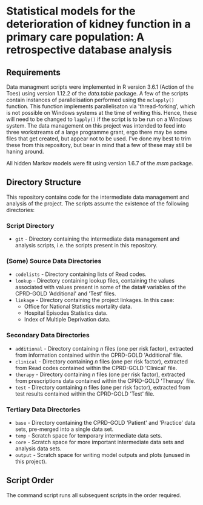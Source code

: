 # Statistical models for the deterioration of kidney function in a primary care population: A retrospective database analysis

## Requirements
Data managment scripts were implemented in R version 3.6.1 (Action of the Toes) using version 1.12.2 of the _data.table_ package. A few of the scripts contain instances of parallelisation performed using the `mclapply()` function. This function implements parallelisaton via 'thread-forking', which is not possible on Windows systems at the time of writing this. Hence, these will need to be changed to `lapply()` if the script is to be run on a Windows system. The data management on this project was intended to feed into three workstreams of a large programme grant, ergo there may be some files that get created, but appear not to be used. I've done my best to trim these from this repository, but bear in mind that a few of these may still be haning around.

All hidden Markov models were fit using version 1.6.7 of the _msm_ package.

## Directory Structure
This repository contains code for the intermediate data management and analysis of the project. The scripts assume the existence of the following directories:

### Script Directory
* `git` - Directory containing the intermediate data management and analysis scripts, i.e. the scripts present in this repository.

### (Some) Source Data Directories
* `codelists` - Directory containing lists of Read codes.
* `lookup` - Directory containing lookup files, containing the values associated with values present in some of the data# variables of the CPRD-GOLD 'Additional' and 'Test' files.
* `linkage` - Directory containing the project linkages. In this case:
    - Office for National Statistics mortality data.
    - Hospital Episodes Statistics data.
    - Index of Multiple Deprivation data.

### Secondary Data Directories
* `additional` - Directory containing $n$ files (one per risk factor), extracted from information contained within the CPRD-GOLD 'Additional' file.
* `clinical` - Directory containing $n$ files (one per risk factor), extracted from Read codes contained within the CPRD-GOLD 'Clinical' file.
* `therapy` - Directory containing $n$ files (one per risk factor), extracted from prescriptions data contained within the CPRD-GOLD 'Therapy' file.
* `test` - Directory containing $n$ files (one per risk factor), extracted from test results contained within the CPRD-GOLD 'Test' file.

### Tertiary Data Directories
* `base` - Directory containing the CPRD-GOLD 'Patient' and 'Practice' data sets, pre-merged into a single data set.
* `temp` - Scratch space for temporary intermediate data sets.
* `core` - Scratch space for more important intermediate data sets and analysis data sets.
* `output` - Scratch space for writing model outputs and plots (unused in this project).

## Script Order
The command script runs all subsequent scripts in the order required.